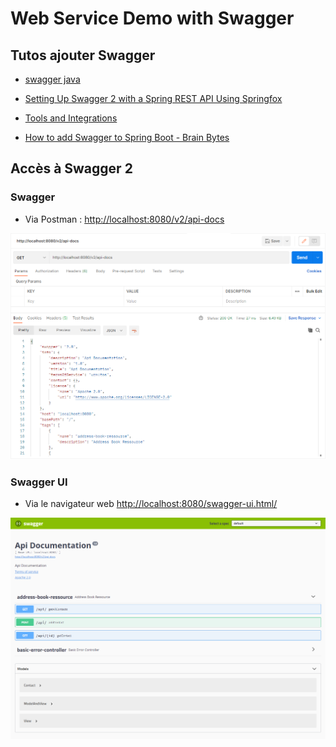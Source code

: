 # Web Service Demo with Swagger

## Tutos ajouter Swagger

- [swagger java](https://www.google.com/search?q=swagger+java&oq=swa&aqs=chrome.3.69i57j0i67l6j46i131i199i433i465i512l2j0i67.4614j0j7&sourceid=chrome&ie=UTF-8)

- [Setting Up Swagger 2 with a Spring REST API Using Springfox](https://www.baeldung.com/swagger-2-documentation-for-spring-rest-api)
- [Tools and Integrations](https://swagger.io/tools/open-source/open-source-integrations/)
- [How to add Swagger to Spring Boot - Brain Bytes](https://www.youtube.com/watch?v=gduKpLW_vdY)

## Accès à Swagger 2

### Swagger

- Via Postman : [http://localhost:8080/v2/api-docs](http://localhost:8080/v2/api-docs)

![img](_img/capture_postman.png)

### Swagger UI

- Via le navigateur web [http://localhost:8080/swagger-ui.html/](http://localhost:8080/swagger-ui.html/)

![img](_img/capture_web.png)